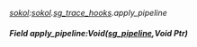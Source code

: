 _[sokol](../../modules/sokol/sokol-module.md):[sokol](../../modules/sokol/sokol-module.md).[sg\_trace\_hooks](../../modules/sokol/sokol-sg_trace_hooks.md).apply\_pipeline_
##### Field apply\_pipeline:Void([sg_pipeline](../../modules/sokol/sokol-sg_pipeline.md),Void Ptr)
